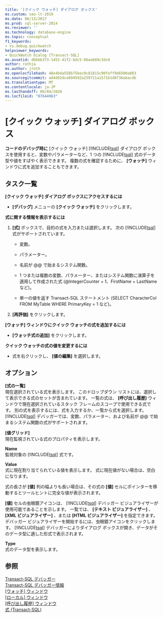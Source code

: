 ```yaml
---
title: '[クイック ウォッチ] ダイアログ ボックス'
ms.custom: seo-lt-2019
ms.date: 06/13/2017
ms.prod: sql-server-2014
ms.reviewer: ''
ms.technology: database-engine
ms.topic: conceptual
f1_keywords:
- vs.debug.quickwatch
helpviewer_keywords:
- QuickWatch Dialog [Transact-SQL]
ms.assetid: d6bbb373-1452-41f2-bdc5-86ae689c3dc0
author: rothja
ms.author: jroth
ms.openlocfilehash: 48e4bda558b75bec0c81815c90feff9d6500a803
ms.sourcegitcommit: ad4d92dce894592a259721a1571b1d8736abacdb
ms.translationtype: MT
ms.contentlocale: ja-JP
ms.lasthandoff: 08/04/2020
ms.locfileid: "87644963"
---
```

# <a name="quickwatch-dialog-box"></a>[クイック ウォッチ] ダイアログ ボックス
  **コードのデバッグ時に** [クイック ウォッチ] [!INCLUDE[tsql](../../includes/tsql-md.md)] ダイアログ ボックスを使用すると、変数やパラメーターなど、1 つの [!INCLUDE[tsql](../../includes/tsql-md.md)] 式のデータ型や値をすばやく表示できます。 複数の式を確認するために、 **[ウォッチ]** ウィンドウに式を追加することもできます。  
  
## <a name="task-list"></a>タスク一覧  
 **[クイック ウォッチ] ダイアログ ボックスにアクセスするには**  
  
-   **[デバッグ]** メニューの **[クイック ウォッチ]** をクリックします。  
  
 **式に関する情報を表示するには**  
  
1.  **[式]** ボックスで、目的の式を入力または選択します。 次の [!INCLUDE[tsql](../../includes/tsql-md.md)] 式がサポートされています。  
  
    -   変数。  
  
    -   パラメーター。  
  
    -   名前が @@ で始まるシステム関数。  
  
    -   1 つまたは複数の変数、パラメーター、またはシステム関数に演算子を適用して作成された式 (@IntegerCounter + 1、FirstName + LastName など)。  
  
    -   単一の値を返す Transact-SQL ステートメント (SELECT CharacterCol FROM MyTable WHERE PrimaryKey = 1 など)。  
  
2.  **[再評価]** をクリックします。  
  
 **[ウォッチ] ウィンドウにクイック ウォッチの式を追加するには**  
  
-   **[ウォッチ式の追加]** をクリックします。  
  
 **クイック ウォッチの式の値を変更するには**  
  
-   式を右クリックし、 **[値の編集]** を選択します。  
  
## <a name="options"></a>オプション  
 **[式の一覧]**  
 現在選択されている式を表示します。 このドロップダウン リストには、選択して表示できる式のセットが含まれています。 一覧の式は、 **[呼び出し履歴]** ウィンドウで現在選択されているスタック フレームのスコープで使用できる式です。 別の式を表示するには、式を入力するか、一覧から式を選択します。 [!INCLUDE[tsql](../../includes/tsql-md.md)] デバッガーでは、変数、パラメーター、および名前が @@ で始まるシステム関数の式がサポートされます。  
  
 **[値グリッド]**  
 現在監視されている式のプロパティを表示します。  
  
 **Name**  
 監視対象の [!INCLUDE[tsql](../../includes/tsql-md.md)] 式です。  
  
 **Value**  
 式に現在割り当てられている値を表示します。 式に現在値がない場合は、空白になります。  
  
 式の長さが **[値]** 列の幅よりも長い場合は、その式の **[値]** セルにポインターを移動するとツールヒントに完全な値が表示されます。  
  
 **[値]** セルの虫眼鏡アイコンは、 [!INCLUDE[tsql](../../includes/tsql-md.md)] デバッガー ビジュアライザーが使用可能であることを示します。 一覧では、 **[テキスト ビジュアライザー]** 、 **[XML ビジュアライザー]** 、または **[HTML ビジュアライザー]** を指定できます。 デバッガー ビジュアライザーを開始するには、虫眼鏡アイコンをクリックします。 [!INCLUDE[tsql](../../includes/tsql-md.md)] デバッガーによりダイアログ ボックスが開き、データがそのデータ型に適した形式で表示されます。  
  
 **Type**  
 式のデータ型を表示します。  
  
## <a name="see-also"></a>参照  
 [Transact-SQL デバッガー](transact-sql-debugger.md)   
 [Transact-SQL デバッガー情報](transact-sql-debugger-information.md)   
 [[ウォッチ] ウィンドウ](transact-sql-debugger-watch-window.md)   
 [[ローカル] ウィンドウ](transact-sql-debugger-locals-window.md)   
 [[呼び出し履歴] ウィンドウ](transact-sql-debugger-call-stack-window.md)   
 [式 &#40;Transact-SQL&#41;](/sql/t-sql/language-elements/expressions-transact-sql)  
  
  
